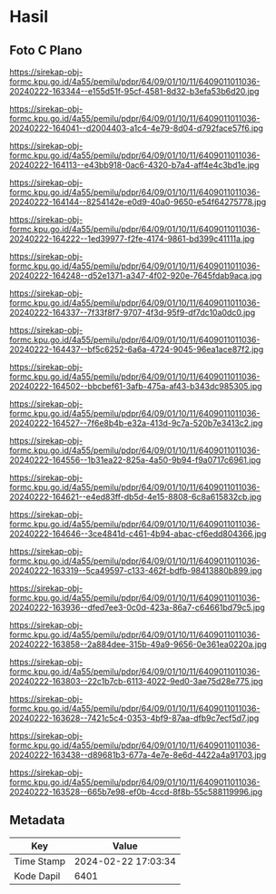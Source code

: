 # Hasil

## Foto C Plano

https://sirekap-obj-formc.kpu.go.id/4a55/pemilu/pdpr/64/09/01/10/11/6409011011036-20240222-163344--e155d51f-95cf-4581-8d32-b3efa53b6d20.jpg

https://sirekap-obj-formc.kpu.go.id/4a55/pemilu/pdpr/64/09/01/10/11/6409011011036-20240222-164041--d2004403-a1c4-4e79-8d04-d792face57f6.jpg

https://sirekap-obj-formc.kpu.go.id/4a55/pemilu/pdpr/64/09/01/10/11/6409011011036-20240222-164113--e43bb918-0ac6-4320-b7a4-aff4e4c3bd1e.jpg

https://sirekap-obj-formc.kpu.go.id/4a55/pemilu/pdpr/64/09/01/10/11/6409011011036-20240222-164144--8254142e-e0d9-40a0-9650-e54f64275778.jpg

https://sirekap-obj-formc.kpu.go.id/4a55/pemilu/pdpr/64/09/01/10/11/6409011011036-20240222-164222--1ed39977-f2fe-4174-9861-bd399c41111a.jpg

https://sirekap-obj-formc.kpu.go.id/4a55/pemilu/pdpr/64/09/01/10/11/6409011011036-20240222-164248--d52e1371-a347-4f02-920e-7645fdab9aca.jpg

https://sirekap-obj-formc.kpu.go.id/4a55/pemilu/pdpr/64/09/01/10/11/6409011011036-20240222-164337--7f33f8f7-9707-4f3d-95f9-df7dc10a0dc0.jpg

https://sirekap-obj-formc.kpu.go.id/4a55/pemilu/pdpr/64/09/01/10/11/6409011011036-20240222-164437--bf5c6252-6a6a-4724-9045-96ea1ace87f2.jpg

https://sirekap-obj-formc.kpu.go.id/4a55/pemilu/pdpr/64/09/01/10/11/6409011011036-20240222-164502--bbcbef61-3afb-475a-af43-b343dc985305.jpg

https://sirekap-obj-formc.kpu.go.id/4a55/pemilu/pdpr/64/09/01/10/11/6409011011036-20240222-164527--7f6e8b4b-e32a-413d-9c7a-520b7e3413c2.jpg

https://sirekap-obj-formc.kpu.go.id/4a55/pemilu/pdpr/64/09/01/10/11/6409011011036-20240222-164556--1b31ea22-825a-4a50-9b94-f9a0717c6961.jpg

https://sirekap-obj-formc.kpu.go.id/4a55/pemilu/pdpr/64/09/01/10/11/6409011011036-20240222-164621--e4ed83ff-db5d-4e15-8808-6c8a615832cb.jpg

https://sirekap-obj-formc.kpu.go.id/4a55/pemilu/pdpr/64/09/01/10/11/6409011011036-20240222-164646--3ce4841d-c461-4b94-abac-cf6edd804366.jpg

https://sirekap-obj-formc.kpu.go.id/4a55/pemilu/pdpr/64/09/01/10/11/6409011011036-20240222-163319--5ca49597-c133-462f-bdfb-98413880b899.jpg

https://sirekap-obj-formc.kpu.go.id/4a55/pemilu/pdpr/64/09/01/10/11/6409011011036-20240222-163936--dfed7ee3-0c0d-423a-86a7-c64661bd79c5.jpg

https://sirekap-obj-formc.kpu.go.id/4a55/pemilu/pdpr/64/09/01/10/11/6409011011036-20240222-163858--2a884dee-315b-49a9-9656-0e361ea0220a.jpg

https://sirekap-obj-formc.kpu.go.id/4a55/pemilu/pdpr/64/09/01/10/11/6409011011036-20240222-163803--22c1b7cb-6113-4022-9ed0-3ae75d28e775.jpg

https://sirekap-obj-formc.kpu.go.id/4a55/pemilu/pdpr/64/09/01/10/11/6409011011036-20240222-163628--7421c5c4-0353-4bf9-87aa-dfb9c7ecf5d7.jpg

https://sirekap-obj-formc.kpu.go.id/4a55/pemilu/pdpr/64/09/01/10/11/6409011011036-20240222-163438--d89681b3-677a-4e7e-8e6d-4422a4a91703.jpg

https://sirekap-obj-formc.kpu.go.id/4a55/pemilu/pdpr/64/09/01/10/11/6409011011036-20240222-163528--665b7e98-ef0b-4ccd-8f8b-55c588119996.jpg


## Metadata

| Key        | Value               |
| ---------- | ------------------- |
| Time Stamp | 2024-02-22 17:03:34 |
| Kode Dapil | 6401                |



